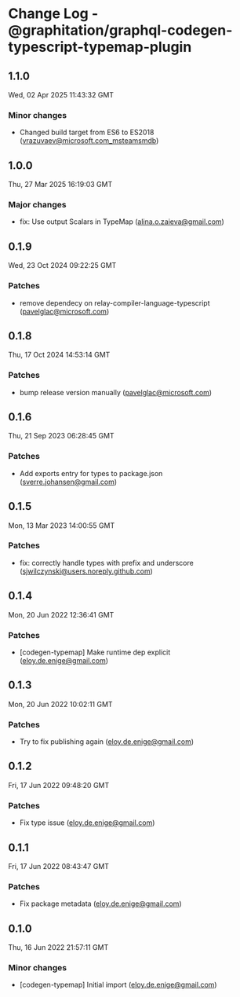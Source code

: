 # Change Log - @graphitation/graphql-codegen-typescript-typemap-plugin

<!-- This log was last generated on Wed, 02 Apr 2025 11:43:32 GMT and should not be manually modified. -->

<!-- Start content -->

## 1.1.0

Wed, 02 Apr 2025 11:43:32 GMT

### Minor changes

- Changed build target from ES6 to ES2018 (vrazuvaev@microsoft.com_msteamsmdb)

## 1.0.0

Thu, 27 Mar 2025 16:19:03 GMT

### Major changes

- fix: Use output Scalars in TypeMap (alina.o.zaieva@gmail.com)

## 0.1.9

Wed, 23 Oct 2024 09:22:25 GMT

### Patches

- remove dependecy on relay-compiler-language-typescript (pavelglac@microsoft.com)

## 0.1.8

Thu, 17 Oct 2024 14:53:14 GMT

### Patches

- bump release version manually (pavelglac@microsoft.com)

## 0.1.6

Thu, 21 Sep 2023 06:28:45 GMT

### Patches

- Add exports entry for types to package.json (sverre.johansen@gmail.com)

## 0.1.5

Mon, 13 Mar 2023 14:00:55 GMT

### Patches

- fix: correctly handle types with prefix and underscore (sjwilczynski@users.noreply.github.com)

## 0.1.4

Mon, 20 Jun 2022 12:36:41 GMT

### Patches

- [codegen-typemap] Make runtime dep explicit (eloy.de.enige@gmail.com)

## 0.1.3

Mon, 20 Jun 2022 10:02:11 GMT

### Patches

- Try to fix publishing again (eloy.de.enige@gmail.com)

## 0.1.2

Fri, 17 Jun 2022 09:48:20 GMT

### Patches

- Fix type issue (eloy.de.enige@gmail.com)

## 0.1.1

Fri, 17 Jun 2022 08:43:47 GMT

### Patches

- Fix package metadata (eloy.de.enige@gmail.com)

## 0.1.0

Thu, 16 Jun 2022 21:57:11 GMT

### Minor changes

- [codegen-typemap] Initial import (eloy.de.enige@gmail.com)
